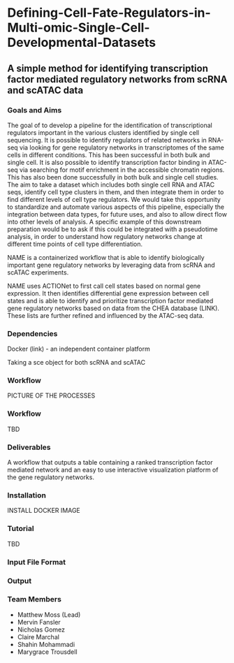 # Defining-Cell-Fate-Regulators-in-Multi-omic-Single-Cell-Developmental-Datasets


## A simple method for identifying transcription factor mediated regulatory networks from scRNA and scATAC data

### Goals and Aims
The goal of to develop a pipeline for the identification of transcriptional regulators important in the various clusters identified by single cell sequencing. It is possible to identify regulators of related networks in RNA-seq via looking for  gene regulatory networks in transcriptomes of the same cells in different conditions. This has been successful in both bulk and single cell. It is also possible to identify transcription factor binding in ATAC-seq via searching for motif enrichment in the accessible chromatin regions. This has also been done successfully in both bulk and single cell studies. The aim to take a dataset which includes both single cell RNA and ATAC seqs, identify cell type clusters in them, and then integrate them in order to find different levels of cell type regulators. We would take this opportunity to standardize and automate various aspects of this pipeline, especially the integration between data types, for future uses, and also to allow direct flow into other levels of analysis. A specific example of this downstream preparation would be to ask if this could be integrated with a pseudotime analysis, in order to understand how regulatory networks change at different time points of cell type differentiation.

NAME is a containerized workflow that is able to identify biologically important gene regulatory networks by leveraging data from scRNA and scATAC experiments.

NAME uses ACTIONet to first call cell states based on normal gene expression. It then identifies differential gene expression between cell states and is able to identify and prioritize transcription factor mediated gene regulatory networks based on data from the CHEA database (LINK). These lists are further refined and influenced by the ATAC-seq data.

### Dependencies

Docker (link) - an independent container platform

Taking a sce object for both scRNA and scATAC

### Workflow

PICTURE OF THE PROCESSES


### Workflow
TBD

### Deliverables

A workflow that outputs a table containing a ranked transcription factor mediated network and an easy to use interactive visualization platform of the gene regulatory networks.

### Installation
INSTALL DOCKER IMAGE

### Tutorial

TBD

### Input File Format

### Output

### Team Members
* Matthew Moss (Lead)
* Mervin Fansler
* Nicholas Gomez
* Claire Marchal
* Shahin Mohammadi
* Marygrace Trousdell
